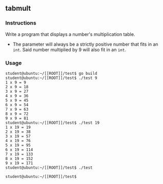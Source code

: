 ## tabmult

### Instructions

Write a program that displays a number's multiplication table.

-   The parameter will always be a strictly positive number that fits in an `int`. Said number multiplied by 9 will also fit in an `int`.

### Usage

```console
student@ubuntu:~/[[ROOT]]/test$ go build
student@ubuntu:~/[[ROOT]]/test$ ./test 9
1 x 9 = 9
2 x 9 = 18
3 x 9 = 27
4 x 9 = 36
5 x 9 = 45
6 x 9 = 54
7 x 9 = 63
8 x 9 = 72
9 x 9 = 81
student@ubuntu:~/[[ROOT]]/test$ ./test 19
1 x 19 = 19
2 x 19 = 38
3 x 19 = 57
4 x 19 = 76
5 x 19 = 95
6 x 19 = 114
7 x 19 = 133
8 x 19 = 152
9 x 19 = 171
student@ubuntu:~/[[ROOT]]/test$ ./test

student@ubuntu:~/[[ROOT]]/test$
```
